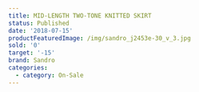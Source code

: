 ```yaml
---
title: MID-LENGTH TWO-TONE KNITTED SKIRT
status: Published
date: '2018-07-15'
productFeaturedImage: /img/sandro_j2453e-30_v_3.jpg
sold: '0'
target: '-15'
brand: Sandro
categories:
  - category: On-Sale
---
```


